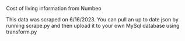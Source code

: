 Cost of living information from Numbeo

This data was scraped on 6/16/2023. You can pull an up to date json by running scrape.py and then upload it to your own MySql database using transform.py
